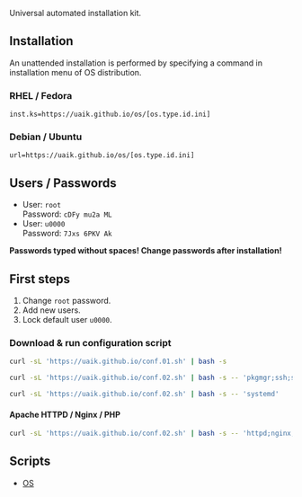 Universal automated installation kit.

## Installation

An unattended installation is performed by specifying a command in installation menu of OS distribution.

### RHEL / Fedora

```
inst.ks=https://uaik.github.io/os/[os.type.id.ini]
```

### Debian / Ubuntu

```
url=https://uaik.github.io/os/[os.type.id.ini]
```

## Users / Passwords

- User: `root`  
  Password: `cDFy mu2a ML`
- User: `u0000`  
  Password: `7Jxs 6PKV Ak`

**Passwords typed without spaces! Change passwords after installation!**

## First steps

1. Change `root` password.
2. Add new users.
3. Lock default user `u0000`.

### Download & run configuration script

```sh
curl -sL 'https://uaik.github.io/conf.01.sh' | bash -s
```

```sh
curl -sL 'https://uaik.github.io/conf.02.sh' | bash -s -- 'pkgmgr;ssh;sysctl;vim;nft'
```

```sh
curl -sL 'https://uaik.github.io/conf.02.sh' | bash -s -- 'systemd'
```

#### Apache HTTPD / Nginx / PHP

```sh
curl -sL 'https://uaik.github.io/conf.02.sh' | bash -s -- 'httpd;nginx;php'
```

## Scripts

- [OS](https://github.com/uaik/uaik.github.io/tree/main/docs/os)
